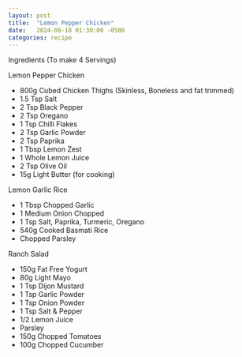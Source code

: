 ```yaml
---
layout: post
title:  "Lemon Pepper Chicken"
date:   2024-08-18 01:30:00 -0500
categories: recipe
---
```


Ingredients (To make 4 Servings)

Lemon Pepper Chicken

- 800g Cubed Chicken Thighs (Skinless, Boneless and fat trimmed)
- 1.5 Tsp Salt
- 2 Tsp Black Pepper
- 2 Tsp Oregano
- 1 Tsp Chilli Flakes 
- 2 Tsp Garlic Powder
- 2 Tsp Paprika
- 1 Tbsp Lemon Zest
- 1 Whole Lemon Juice
- 2 Tsp Olive Oil
- 15g Light Butter (for cooking)

Lemon Garlic Rice

- 1 Tbsp Chopped Garlic
- 1 Medium Onion Chopped
- 1 Tsp Salt, Paprika, Turmeric, Oregano
- 540g Cooked Basmati Rice
- Chopped Parsley

Ranch Salad

- 150g Fat Free Yogurt
- 80g Light Mayo
- 1 Tsp Dijon Mustard
- 1 Tsp Garlic Powder
- 1 Tsp Onion Powder
- 1 Tsp Salt & Pepper
- 1/2 Lemon Juice
- Parsley
- 150g Chopped Tomatoes
- 100g Chopped Cucumber